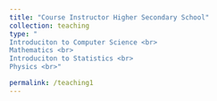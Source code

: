 ```yaml
---
title: "Course Instructor Higher Secondary School"
collection: teaching
type: " 
Introduciton to Computer Science <br>
Mathematics <br>
Introduciton to Statistics <br>
Physics <br>"

permalink: /teaching1
---
```

